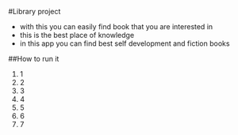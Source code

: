 #Library project
- with this you can easily find book that you are interested in
- this is the best place of knowledge
- in this app you can find best self development and fiction books

##How to run it
1. 1
2. 2
3. 3
4. 4
5. 5
6. 6
7. 7